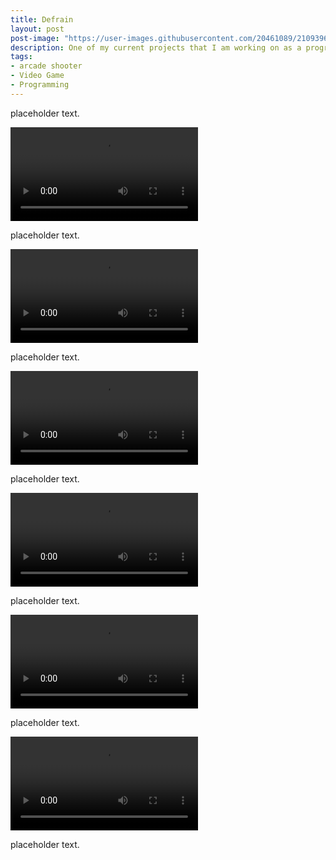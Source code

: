 ```yaml
---
title: Defrain
layout: post
post-image: "https://user-images.githubusercontent.com/20461089/210939661-3631f7c0-bd69-4e47-9156-5eb9c9bb4ea9.PNG"
description: One of my current projects that I am working on as a programmer on a team.
tags:
- arcade shooter
- Video Game
- Programming
---
```


placeholder text.

<video src="https://user-images.githubusercontent.com/20461089/210939652-4f437bf8-1673-400d-8b31-27a93f83b086.mp4" controls="controls"></video>

placeholder text.

<video src="https://user-images.githubusercontent.com/20461089/210939654-768ace70-ff44-4abe-a041-dadb982abb49.mp4" controls="controls"></video>

placeholder text.

<video src="https://user-images.githubusercontent.com/20461089/210939653-ade07a76-2cfa-43e8-9854-c88d9e2ee628.mp4" controls="controls"></video>

placeholder text.

<video src="https://user-images.githubusercontent.com/20461089/210939650-7a335912-311f-4072-a39d-b7bf6d286da3.mp4" controls="controls"></video>

placeholder text.

<video src="https://user-images.githubusercontent.com/20461089/210939646-da18a974-02aa-4a4e-b018-da72f14cf454.mp4" controls="controls"></video>

placeholder text.

<video src="https://user-images.githubusercontent.com/20461089/210939649-cf448eeb-4a02-4b1d-8830-2c54e74ca9ac.mp4" controls="controls"></video>

placeholder text.